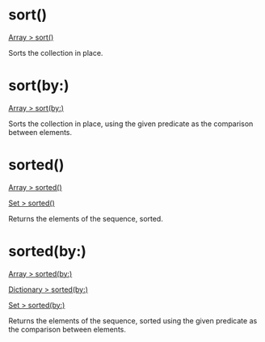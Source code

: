 # sort()

[Array > sort()](https://developer.apple.com/documentation/swift/array/1688499-sort)

Sorts the collection in place.

# sort(by:)

[Array > sort(by:)](https://developer.apple.com/documentation/swift/array/2296801-sort)

Sorts the collection in place, using the given predicate as the comparison between elements.

# sorted()

[Array > sorted()](https://developer.apple.com/documentation/swift/array/2945003-sorted)

[Set > sorted()](https://developer.apple.com/documentation/swift/set/1687944-sorted)

Returns the elements of the sequence, sorted.

# sorted(by:)

[Array > sorted(by:)](https://developer.apple.com/documentation/swift/array/2296815-sorted)

[Dictionary > sorted(by:)](https://developer.apple.com/documentation/swift/dictionary/2298238-sorted)

[Set > sorted(by:)](https://developer.apple.com/documentation/swift/set/2296160-sorted)

Returns the elements of the sequence, sorted using the given predicate as the comparison between elements.
